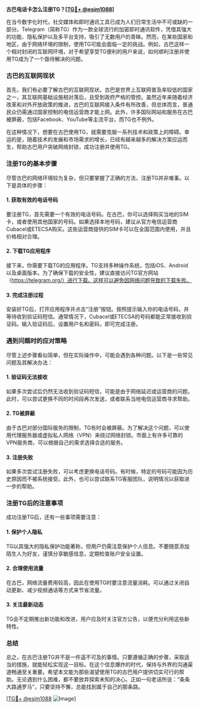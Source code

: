 **古巴电话卡怎么注册TG？[[TG💪+ @esim1088](https://t.me/s/esim1088)]**

在当今数字化时代，社交媒体和即时通讯工具已成为人们日常生活中不可或缺的一部分。Telegram（简称TG）作为一款全球流行的加密即时通讯软件，凭借其强大的功能、隐私保护以及多平台支持，吸引了无数用户的青睐。然而，在某些国家和地区，由于网络环境的限制，使用TG可能会面临一定的挑战。例如，古巴这样一个相对封闭的互联网环境，对于希望享受TG便利的用户来说，如何顺利注册并使用TG成为了一个亟待解决的问题。

### 古巴的互联网现状

首先，我们有必要了解古巴的互联网现状。古巴是世界上互联网普及率较低的国家之一，其互联网基础设施相对落后，且受到政府严格的管控。虽然近年来随着经济改革和对外开放政策的推进，古巴的互联网接入条件有所改善，但总体而言，普通民众仍需通过国家控制的电信运营商才能上网。此外，许多国际网站和服务在古巴被屏蔽，包括Facebook、YouTube等主流平台，而TG也不例外。

在这种情况下，想要在古巴使用TG，就需要克服一系列技术和政策上的障碍。幸运的是，随着技术的发展和市场需求的增长，已经有越来越多的解决方案应运而生，帮助古巴用户突破网络封锁，成功注册并使用TG。

### 注册TG的基本步骤

尽管古巴的网络环境较为复杂，但只要掌握了正确的方法，注册TG并非难事。以下是具体的步骤：

#### 1. 获取有效的电话号码

要注册TG，首先需要一个有效的电话号码。在古巴，你可以选择购买当地的SIM卡，或者使用其他国家的号码。如果选择本地号码，建议从官方电信运营商Cubacel或ETECSA购买。这些运营商提供的SIM卡可以在全国范围内使用，并且价格相对合理。

#### 2. 下载TG应用程序

接下来，你需要下载TG的应用程序。TG支持多种操作系统，包括iOS、Android以及桌面版本。为了确保下载的安全性，建议直接访问TG官方网站（https://telegram.org/）进行下载。这样可以避免因网络问题导致的下载失败。

#### 3. 完成注册过程

安装好TG后，打开应用程序并点击“注册”按钮。按照提示输入你的电话号码，并等待收到验证码短信。通常情况下，Cubacel或ETECSA的号码都能正常接收到验证码。输入验证码后，设置用户名和密码，即可完成注册。

### 遇到问题时的应对策略

尽管上述步骤看似简单，但在实际操作中，可能会遇到各种问题。以下是一些常见问题及其解决办法：

#### 1. 验证码无法接收

如果多次尝试后仍然无法收到验证码短信，可能是由于网络延迟或运营商的问题。此时，可以尝试更换不同的时间段再次发送，或者联系当地电信运营商寻求帮助。

#### 2. TG被屏蔽

由于古巴对部分国际服务的限制，TG有时会被屏蔽。为了解决这个问题，可以使用代理服务器或虚拟私人网络（VPN）来绕过网络封锁。市面上有许多可靠的VPN服务商，可以根据自己的需求选择合适的服务。

#### 3. 注册失败

如果多次尝试注册失败，可以考虑更换电话号码。有时候，特定的号码可能因为历史原因而不被系统接受。此外，也可以尝试联系TG客服团队，说明情况以获取进一步的帮助。

### 注册TG后的注意事项

成功注册TG后，还有一些事项需要注意：

#### 1. 保护个人隐私

TG以其强大的隐私保护功能著称，但用户仍需注意保护个人信息。不要随意添加陌生人为好友，谨慎分享敏感信息，定期检查账户安全设置。

#### 2. 合理使用流量

在古巴，网络流量费用较高，因此在使用TG时要注意流量消耗。可以通过关闭自动更新、减少视频通话等方式来节省流量。

#### 3. 关注最新动态

TG会不定期推出新功能和改进，用户应及时关注官方公告，以便充分利用这些新特性。

### 总结

总之，在古巴注册TG并不是一件遥不可及的事情。只要遵循正确的步骤，采取适当的措施，就能轻松实现这一目标。在这个信息爆炸的时代，保持与外界的沟通渠道畅通至关重要。希望本文能为那些渴望使用TG的古巴用户提供切实可行的帮助。无论遇到什么困难，都不要放弃探索未知的决心。正如一句老话所说：“条条大路通罗马”，只要坚持不懈，总能找到属于自己的那条路。

[[TG💪+ @esim1088](https://t.me/s/esim1088) ![Image](https://i.postimg.cc/4NQfJmqS/Snipaste-2025-05-13-00-14-12.png)]